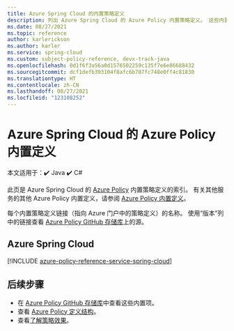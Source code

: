 ```yaml
---
title: Azure Spring Cloud 的内置策略定义
description: 列出 Azure Spring Cloud 的 Azure Policy 内置策略定义。 这些内置的策略定义提供了管理 Azure 资源的常用方法。
ms.date: 08/27/2021
ms.topic: reference
author: karlerickson
ms.author: karler
ms.service: spring-cloud
ms.custom: subject-policy-reference, devx-track-java
ms.openlocfilehash: 0d1f6f3a56a0d1576502259c135f7e6e86688432
ms.sourcegitcommit: dcf1defb393104f8afc6b707fc748e0ff4c81830
ms.translationtype: HT
ms.contentlocale: zh-CN
ms.lasthandoff: 08/27/2021
ms.locfileid: "123108252"
---
```

# <a name="azure-policy-built-in-definitions-for-azure-spring-cloud"></a>Azure Spring Cloud 的 Azure Policy 内置定义

本文适用于：✔️ Java ✔️ C#

此页是 Azure Spring Cloud 的 [Azure Policy](../governance/policy/overview.md) 内置策略定义的索引。 有关其他服务的其他 Azure Policy 内置定义，请参阅 [Azure Policy 内置定义](../governance/policy/samples/built-in-policies.md)。

每个内置策略定义链接（指向 Azure 门户中的策略定义）的名称。 使用“版本”列中的链接查看 [Azure Policy GitHub 存储库](https://github.com/Azure/azure-policy)上的源。

## <a name="azure-spring-cloud"></a>Azure Spring Cloud

[!INCLUDE [azure-policy-reference-service-spring-cloud](../../includes/policy/reference/byrp/microsoft.appplatform.md)]

## <a name="next-steps"></a>后续步骤

- 在 [Azure Policy GitHub 存储库](https://github.com/Azure/azure-policy)中查看这些内置项。
- 查看 [Azure Policy 定义结构](../governance/policy/concepts/definition-structure.md)。
- 查看[了解策略效果](../governance/policy/concepts/effects.md)。
